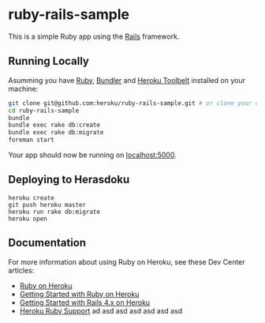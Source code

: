 # ruby-rails-sample

This is a simple Ruby app using the [Rails](http://rubyonrails.org) framework.

## Running Locally

Asumming you have [Ruby](https://www.ruby-lang.org), [Bundler](http://bundler.io) and [Heroku Toolbelt](https://toolbelt.heroku.com) installed on your machine:

```sh
git clone git@github.com:heroku/ruby-rails-sample.git # or clone your own fork
cd ruby-rails-sample
bundle
bundle exec rake db:create
bundle exec rake db:migrate
foreman start
```

Your app should now be running on [localhost:5000](http://localhost:5000/).

## Deploying to Herasdoku

```
heroku create
git push heroku master
heroku run rake db:migrate
heroku open
```

## Documentation

For more information about using Ruby on Heroku, see these Dev Center articles:

- [Ruby on Heroku](https://devcenter.heroku.com/categories/ruby)
- [Getting Started with Ruby on Heroku](https://devcenter.heroku.com/articles/getting-started-with-ruby)
- [Getting Started with Rails 4.x on Heroku](https://devcenter.heroku.com/articles/getting-started-with-rails4)
- [Heroku Ruby Support](https://devcenter.heroku.com/articles/ruby-support)
ad
asd
asd
asd
asd
asd
asd
